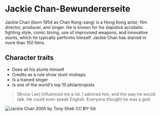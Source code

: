 # Jackie Chan-Bewundererseite

Jackie Chan (born 1954 as Chan Kong-sang) is a Hong Kong actor, film director, producer, and singer. He is known for his slapstick acrobatic fighting style, comic timing, use of improvised weapons, and innovative stunts, which he typically performs himself. Jackie Chan has starred in more than 150 films.

## Character traits
* Does all his stunts himself
* Credits as a rule show stunt mishaps  
* Is a trained singer
* Is one of the world's top 10 philantropists

> \[Bruce Lee\] influenced me a lot. I admired him, and the way he would talk. 
> He could even speak English. Everyone thought he was a god.

![Jackie Chan 2005 by Tony Shek CC BY-SA](https://commons.wikimedia.org/wiki/File:Jackie_Chan_TIFF_2005.jpg)